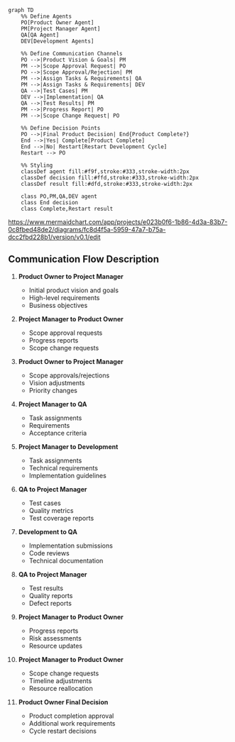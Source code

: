 ```mermaid
graph TD
    %% Define Agents
    PO[Product Owner Agent]
    PM[Project Manager Agent]
    QA[QA Agent]
    DEV[Development Agents]

    %% Define Communication Channels
    PO -->|Product Vision & Goals| PM
    PM -->|Scope Approval Request| PO
    PO -->|Scope Approval/Rejection| PM
    PM -->|Assign Tasks & Requirements| QA
    PM -->|Assign Tasks & Requirements| DEV
    QA -->|Test Cases| PM
    DEV -->|Implementation| QA
    QA -->|Test Results| PM
    PM -->|Progress Report| PO
    PM -->|Scope Change Request| PO

    %% Define Decision Points
    PO -->|Final Product Decision| End{Product Complete?}
    End -->|Yes| Complete[Product Complete]
    End -->|No| Restart[Restart Development Cycle]
    Restart --> PO

    %% Styling
    classDef agent fill:#f9f,stroke:#333,stroke-width:2px
    classDef decision fill:#ffd,stroke:#333,stroke-width:2px
    classDef result fill:#dfd,stroke:#333,stroke-width:2px

    class PO,PM,QA,DEV agent
    class End decision
    class Complete,Restart result
```

https://www.mermaidchart.com/app/projects/e023b0f6-1b86-4d3a-83b7-0c8fbed48de2/diagrams/fc8d4f5a-5959-47a7-b75a-dcc2fbd228b1/version/v0.1/edit

## Communication Flow Description

1. **Product Owner to Project Manager**

   - Initial product vision and goals
   - High-level requirements
   - Business objectives

2. **Project Manager to Product Owner**

   - Scope approval requests
   - Progress reports
   - Scope change requests

3. **Product Owner to Project Manager**

   - Scope approvals/rejections
   - Vision adjustments
   - Priority changes

4. **Project Manager to QA**

   - Task assignments
   - Requirements
   - Acceptance criteria

5. **Project Manager to Development**

   - Task assignments
   - Technical requirements
   - Implementation guidelines

6. **QA to Project Manager**

   - Test cases
   - Quality metrics
   - Test coverage reports

7. **Development to QA**

   - Implementation submissions
   - Code reviews
   - Technical documentation

8. **QA to Project Manager**

   - Test results
   - Quality reports
   - Defect reports

9. **Project Manager to Product Owner**

   - Progress reports
   - Risk assessments
   - Resource updates

10. **Project Manager to Product Owner**

    - Scope change requests
    - Timeline adjustments
    - Resource reallocation

11. **Product Owner Final Decision**
    - Product completion approval
    - Additional work requirements
    - Cycle restart decisions

